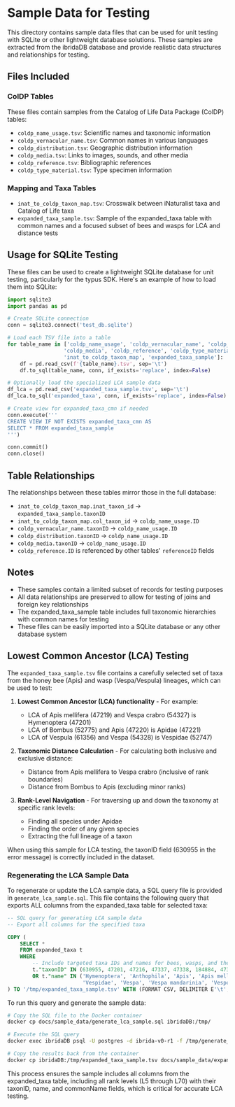 # Sample Data for Testing

This directory contains sample data files that can be used for unit testing with SQLite or other lightweight database solutions. These samples are extracted from the ibridaDB database and provide realistic data structures and relationships for testing.

## Files Included

### ColDP Tables

These files contain samples from the Catalog of Life Data Package (ColDP) tables:

- `coldp_name_usage.tsv`: Scientific names and taxonomic information
- `coldp_vernacular_name.tsv`: Common names in various languages
- `coldp_distribution.tsv`: Geographic distribution information
- `coldp_media.tsv`: Links to images, sounds, and other media
- `coldp_reference.tsv`: Bibliographic references
- `coldp_type_material.tsv`: Type specimen information

### Mapping and Taxa Tables

- `inat_to_coldp_taxon_map.tsv`: Crosswalk between iNaturalist taxa and Catalog of Life taxa
- `expanded_taxa_sample.tsv`: Sample of the expanded_taxa table with common names and a focused subset of bees and wasps for LCA and distance tests

## Usage for SQLite Testing

These files can be used to create a lightweight SQLite database for unit testing, particularly for the typus SDK. Here's an example of how to load them into SQLite:

```python
import sqlite3
import pandas as pd

# Create SQLite connection
conn = sqlite3.connect('test_db.sqlite')

# Load each TSV file into a table
for table_name in ['coldp_name_usage', 'coldp_vernacular_name', 'coldp_distribution',
                  'coldp_media', 'coldp_reference', 'coldp_type_material',
                  'inat_to_coldp_taxon_map', 'expanded_taxa_sample']:
    df = pd.read_csv(f'{table_name}.tsv', sep='\t')
    df.to_sql(table_name, conn, if_exists='replace', index=False)

# Optionally load the specialized LCA sample data
df_lca = pd.read_csv('expanded_taxa_sample.tsv', sep='\t')
df_lca.to_sql('expanded_taxa', conn, if_exists='replace', index=False)

# Create view for expanded_taxa_cmn if needed
conn.execute('''
CREATE VIEW IF NOT EXISTS expanded_taxa_cmn AS
SELECT * FROM expanded_taxa_sample
''')

conn.commit()
conn.close()
```

## Table Relationships

The relationships between these tables mirror those in the full database:

- `inat_to_coldp_taxon_map.inat_taxon_id` → `expanded_taxa_sample.taxonID`
- `inat_to_coldp_taxon_map.col_taxon_id` → `coldp_name_usage.ID`
- `coldp_vernacular_name.taxonID` → `coldp_name_usage.ID`
- `coldp_distribution.taxonID` → `coldp_name_usage.ID`
- `coldp_media.taxonID` → `coldp_name_usage.ID`
- `coldp_reference.ID` is referenced by other tables' `referenceID` fields

## Notes

- These samples contain a limited subset of records for testing purposes
- All data relationships are preserved to allow for testing of joins and foreign key relationships
- The expanded_taxa_sample table includes full taxonomic hierarchies with common names for testing
- These files can be easily imported into a SQLite database or any other database system

## Lowest Common Ancestor (LCA) Testing

The `expanded_taxa_sample.tsv` file contains a carefully selected set of taxa from the honey bee (Apis) and wasp (Vespa/Vespula) lineages, which can be used to test:

1. **Lowest Common Ancestor (LCA) functionality** - For example:
   - LCA of Apis mellifera (47219) and Vespa crabro (54327) is Hymenoptera (47201)
   - LCA of Bombus (52775) and Apis (47220) is Apidae (47221)
   - LCA of Vespula (61356) and Vespa (54328) is Vespidae (52747)

2. **Taxonomic Distance Calculation** - For calculating both inclusive and exclusive distance:
   - Distance from Apis mellifera to Vespa crabro (inclusive of rank boundaries)
   - Distance from Bombus to Apis (excluding minor ranks)

3. **Rank-Level Navigation** - For traversing up and down the taxonomy at specific rank levels:
   - Finding all species under Apidae
   - Finding the order of any given species
   - Extracting the full lineage of a taxon

When using this sample for LCA testing, the taxonID field (630955 in the error message) is correctly included in the dataset.

### Regenerating the LCA Sample Data

To regenerate or update the LCA sample data, a SQL query file is provided in `generate_lca_sample.sql`. This file contains the following query that exports ALL columns from the expanded_taxa table for selected taxa:

```sql
-- SQL query for generating LCA sample data
-- Export all columns for the specified taxa

COPY (
    SELECT *
    FROM expanded_taxa t
    WHERE
        -- Include targeted taxa IDs and names for bees, wasps, and their ancestors
        t."taxonID" IN (630955, 47201, 47216, 47337, 47338, 184884, 47369, 47218, 52747, 52775, 295935)
        OR t."name" IN ('Hymenoptera', 'Anthophila', 'Apis', 'Apis mellifera', 'Apidae', 'Animalia', 'Arthropoda', 'Insecta',
                        'Vespidae', 'Vespa', 'Vespa mandarinia', 'Vespoidea', 'Scoliidae', 'Vespa crabro', 'Vespinae', 'Vespula', 'Vespula vulgaris')
) TO '/tmp/expanded_taxa_sample.tsv' WITH (FORMAT CSV, DELIMITER E'\t', HEADER TRUE);
```

To run this query and generate the sample data:

```bash
# Copy the SQL file to the Docker container
docker cp docs/sample_data/generate_lca_sample.sql ibridaDB:/tmp/

# Execute the SQL query
docker exec ibridaDB psql -U postgres -d ibrida-v0-r1 -f /tmp/generate_lca_sample.sql

# Copy the results back from the container
docker cp ibridaDB:/tmp/expanded_taxa_sample.tsv docs/sample_data/expanded_taxa_sample.tsv
```

This process ensures the sample includes all columns from the expanded_taxa table, including all rank levels (L5 through L70) with their taxonID, name, and commonName fields, which is critical for accurate LCA testing.
